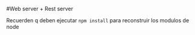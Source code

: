 #Web server + Rest server

Recuerden q deben ejecutar  ```npm install``` para reconstruir los modulos de node 